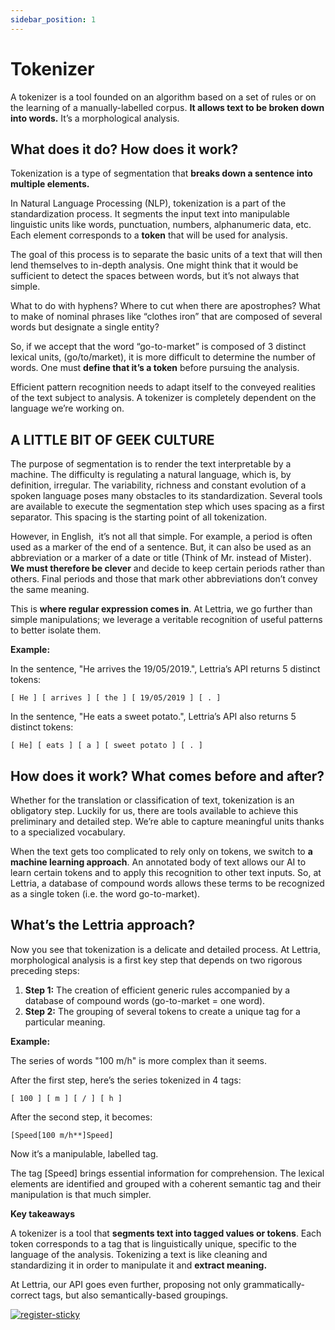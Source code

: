 ```yaml
---
sidebar_position: 1
---
```


# Tokenizer

A tokenizer is a tool founded on an algorithm based on a set of rules or on the learning of a manually-labelled corpus. **It allows text to be broken down into words.** It’s a morphological analysis.

## What does it do? How does it work?

Tokenization is a type of segmentation that **breaks down a sentence into multiple elements.**

In Natural Language Processing (NLP), tokenization is a part of the standardization process. It segments the input text into manipulable linguistic units like words, punctuation, numbers, alphanumeric data, etc. Each element corresponds to a **token** that will be used for analysis.

The goal of this process is to separate the basic units of a text that will then lend themselves to in-depth analysis. One might think that it would be sufficient to detect the spaces between words, but it’s not always that simple.

What to do with hyphens? Where to cut when there are apostrophes? What to make of nominal phrases like “clothes iron” that are composed of several words but designate a single entity?

So, if we accept that the word “go-to-market” is composed of 3 distinct lexical units, (go/to/market), it is more difficult to determine the number of words. One must **define that it’s a token** before pursuing the analysis.

Efficient pattern recognition needs to adapt itself to the conveyed realities of the text subject to analysis. A tokenizer is completely dependent on the language we’re working on.

## A LITTLE BIT OF GEEK CULTURE

The purpose of segmentation is to render the text interpretable by a machine. The difficulty is regulating a natural language, which is, by definition, irregular. The variability, richness and constant evolution of a spoken language poses many obstacles to its standardization. Several tools are available to execute the segmentation step which uses spacing as a first separator. This spacing is the starting point of all tokenization.

However, in English,  it’s not all that simple. For example, a period is often used as a marker of the end of a sentence. But, it can also be used as an abbreviation or a marker of a date or title (Think of Mr. instead of Mister). **We must therefore be clever** and decide to keep certain periods rather than others. Final periods and those that mark other abbreviations don’t convey the same meaning.

This is **where regular expression comes in**. At Lettria, we go further than simple manipulations; we leverage a veritable recognition of useful patterns to better isolate them.

**Example:**

In the sentence, "He arrives the 19/05/2019.", Lettria’s API returns 5 distinct tokens:
```
[ He ] [ arrives ] [ the ] [ 19/05/2019 ] [ . ]
```

In the sentence, "He eats a sweet potato.", Lettria’s API also returns 5 distinct tokens:
```
[ He] [ eats ] [ a ] [ sweet potato ] [ . ]
```

## How does it work? What comes before and after?

Whether for the translation or classification of text, tokenization is an obligatory step. Luckily for us, there are tools available to achieve this preliminary and detailed step. We’re able to capture meaningful units thanks to a specialized vocabulary.

When the text gets too complicated to rely only on tokens, we switch to **a machine learning approach**. An annotated body of text allows our AI to learn certain tokens and to apply this recognition to other text inputs. So, at Lettria, a database of compound words allows these terms to be recognized as a single token (i.e. the word go-to-market).

## What’s the Lettria approach?

Now you see that tokenization is a delicate and detailed process. At Lettria, morphological analysis is a first key step that depends on two rigorous preceding steps:

1. **Step 1:** The creation of efficient generic rules accompanied by a database of compound words (go-to-market = one word).
2. **Step 2:** The grouping of several tokens to create a unique tag for a particular meaning.

**Example:**

The series of words "100 m/h" is more complex than it seems.

After the first step, here’s the series tokenized in 4 tags:
```
[ 100 ] [ m ] [ / ] [ h ]
```

After the second step, it becomes:
```
[Speed[100 m/h**]Speed]
```

Now it’s a manipulable, labelled tag.

The tag [Speed] brings essential information for comprehension. The lexical elements are identified and grouped with a coherent semantic tag and their manipulation is that much simpler.

**Key takeaways**

A tokenizer is a tool that **segments text into tagged values or tokens**. Each token corresponds to a tag that is linguistically unique, specific to the language of the analysis. Tokenizing a text is like cleaning and standardizing it in order to manipulate it and **extract meaning.**

At Lettria, our API goes even further, proposing not only grammatically-correct tags, but also semantically-based groupings.


[![register-sticky](/img/register-sticky.png)](https://app.lettria.com/signup)